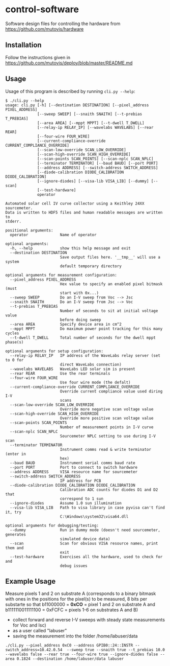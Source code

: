 # control-software
Software design files for controlling the hardware from https://github.com/mutovis/hardware

## Installation

Follow the instructions given in https://github.com/mutovis/deploy/blob/master/README.md

## Usage
Usage of this program is described by running `cli.py --help`: 
```
$ ./cli.py --help
usage: cli.py [-h] [--destination DESTINATION] [--pixel_address PIXEL_ADDRESS]
              [--sweep SWEEP] [--snaith SNAITH] [--t-prebias T_PREBIAS]
              [--area AREA] [--mppt MPPT] [--t-dwell T_DWELL]
              [--relay-ip RELAY_IP] [--wavelabs WAVELABS] [--rear REAR]
              [--four-wire FOUR_WIRE]
              [--current-compliance-override CURRENT_COMPLIANCE_OVERRIDE]
              [--scan-low-override SCAN_LOW_OVERRIDE]
              [--scan-high-override SCAN_HIGH_OVERRIDE]
              [--scan-points SCAN_POINTS] [--scan-nplc SCAN_NPLC]
              [--terminator TERMINATOR] [--baud BAUD] [--port PORT]
              [--address ADDRESS] [--switch-address SWITCH_ADDRESS]
              [--diode-calibration DIODE_CALIBRATION DIODE_CALIBRATION]
              [--ignore-diodes] [--visa-lib VISA_LIB] [--dummy] [--scan]
              [--test-hardware]
              operator

Automated solar cell IV curve collector using a Keithley 24XX sourcemeter.
Data is written to HDF5 files and human readable messages are written to
stderr.

positional arguments:
  operator              Name of operator

optional arguments:
  -h, --help            show this help message and exit
  --destination DESTINATION
                        Save output files here. '__tmp__' will use a system
                        default temporary directory

optional arguments for measurement configuration:
  --pixel_address PIXEL_ADDRESS
                        Hex value to specify an enabled pixel bitmask (must
                        start with 0x...)
  --sweep SWEEP         Do an I-V sweep from Voc --> Jsc
  --snaith SNAITH       Do an I-V sweep from Jsc --> Voc
  --t-prebias T_PREBIAS
                        Number of seconds to sit at initial voltage value
                        before doing sweep
  --area AREA           Specify device area in cm^2
  --mppt MPPT           Do maximum power point tracking for this many cycles
  --t-dwell T_DWELL     Total number of seconds for the dwell mppt phase(s)

optional arguments for setup configuration:
  --relay-ip RELAY_IP   IP address of the WaveLabs relay server (set to 0 for
                        direct WaveLabs connection)
  --wavelabs WAVELABS   WaveLabs LED solar sim is present
  --rear REAR           Use the rear terminals
  --four-wire FOUR_WIRE
                        Use four wire mode (the defalt)
  --current-compliance-override CURRENT_COMPLIANCE_OVERRIDE
                        Override current compliance value used diring I-V
                        scans
  --scan-low-override SCAN_LOW_OVERRIDE
                        Override more negative scan voltage value
  --scan-high-override SCAN_HIGH_OVERRIDE
                        Override more positive scan voltage value
  --scan-points SCAN_POINTS
                        Number of measurement points in I-V curve
  --scan-nplc SCAN_NPLC
                        Sourcemeter NPLC setting to use during I-V scan
  --terminator TERMINATOR
                        Instrument comms read & write terminator (enter in
                        hex)
  --baud BAUD           Instrument serial comms baud rate
  --port PORT           Port to connect to switch hardware
  --address ADDRESS     VISA resource name for sourcemeter
  --switch-address SWITCH_ADDRESS
                        IP address for PCB
  --diode-calibration DIODE_CALIBRATION DIODE_CALIBRATION
                        Calibration ADC counts for diodes D1 and D2 that
                        correspond to 1 sun
  --ignore-diodes       Assume 1.0 sun illumination
  --visa-lib VISA_LIB   Path to visa library in case pyvisa can't find it, try
                        C:\Windows\system32\visa64.dll

optional arguments for debugging/testing:
  --dummy               Run in dummy mode (doesn't need sourcemeter, generates
                        simulated device data)
  --scan                Scan for obvious VISA resource names, print them and
                        exit
  --test-hardware       Exercises all the hardware, used to check for and
                        debug issues
```

## Example Usage
Measure pixels 1 and 2 on substrate A (corresponds to a binary bitmask with ones in the positions for the pixel(s) to be measured, 8 bits per substarte so that b11000000 = __0xCO__ = pixel 1 and 2 on substrate A and b1111110011111100 = 0xFCFC = pixels 1-6 on substrates A and B)
- collect forward and reverse I-V sweeps with steady state measurements for Voc and Isc)
- as a user called "labuser"
- saving the measurement into the folder /home/labuser/data
```
./cli.py --pixel_address 0xC0 --address GPIB0::24::INSTR --switch_address=10.42.0.54  --sweep true --snaith true --t_prebias 10.0 --wavelabs false --rear true --four-wire true --ignore-diodes false --area 0.1824 --destination /home/labuser/data labuser
```
